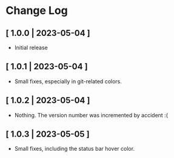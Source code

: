 # Change Log

## [ 1.0.0 | 2023-05-04 ]

- Initial release

## [ 1.0.1 | 2023-05-04 ]

- Small fixes, especially in git-related colors.

## [ 1.0.2 | 2023-05-04 ]

- Nothing. The version number was incremented by accident :(

## [ 1.0.3 | 2023-05-05 ]

- Small fixes, including the status bar hover color.